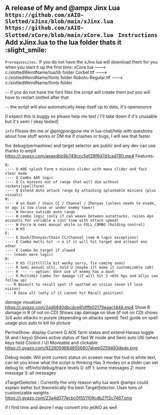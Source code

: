 A release of My and @ampx Jinx Lua
``` https://github.com/xAIO-Slotted/xJinx/blob/main/xJinx.lua ```
```https://github.com/xAIO-Slotted/xCore/blob/main/xCore.lua ```
```Instructions```
Add xJinx.lua to the lua folder
thats it :slight_smile:
----
```Prerequsesites:```
If you do not have the xJinx.lua will download them for you when you start it up the first time:
xCore.lua  ---> c:/slottedWeirdName/lua/lib folder
Corbel.ttf --->  c:/slottedWeirdName/fonts folder 
Roboto-Regular.ttf ---> c:/slottedWeirdName/fonts folder 

-- if you do not have the font files the script will create them put you will have to restart slotted after that

-- the script will also automatically keep itself up to date, it's opensource


[I expect this is buggy so please help me test / I'll take down if it's unusable but it's semi / okay tested]

```info```
Please dm me or @pingpongpow me in lua-chat/help with questions about how stuff works or 
DM me if crashes or bugs, I will see that faster

the debug/permashow/ and target selector are public and any dev can use thanks to ampX
https://i.gyazo.com/aeaedbb9b749ccc5ef28f6d7d1cad780.mp4
Features-
```
Q:
---- Q AOE splash Farm x minions slider with mana slider and fast clear mode
---- Q Combo AOE logic
---- Q Cs minions out of range that will die without rockets(spellfarm)
---- Q Extend Auto attack range by attacking splashable minions (plus visuals)
W:
---- W on Dash / chain CC / Channel / Zhonyas (unless needs to evade, or agc is too close or under enemy tower)
---- W Harass outside auto range
---- W combo logic (only if can weave between outattacks, raises dps accounts for variable w cast time with attack speed)
---- W Force W semi manual while in FULL_COMBO (holding control)
---- W KS
E:
---- E Dash/Zhonyas/Chain CC/Channel (see W logic exceptions)
---- E Combo multi hit -> e if it will hit target and atleast one other
---- E Combo On target if slowed
--- (needs more logic)
R:
---- R KS (littllllle bit wonky sorry, fix coming soon)
---- R Semi manual ulti, hold U (maybe ill make it customizable idk)
---- R  -- -- option: dont use if enemy has a dash
---- R MultiHit Combo for damage (if will hit 3 <65% hps and allys can follow up)
--- R Baseult to recall spot if spotted on vision (even if lose vision)
--- R base ult (only if it cannot hit Recall position)
```

damage visualizer
https://i.gyazo.com/2ad6840dbcdce81dffb02179eaac1448.mp4
Show R damage in R (if not on CD)
Shows zap damage on blue (if not on CD)
shows 3/4 auto attacks in purple (depending on attacks speed)
Text guide on spell usage plus auto to kill (in picture

PermaShow: 
display Current Q AOE farm status and extend Harass toggle (A and I keys)
Shows active status of fast W mode and Semi auto Utli (when keys held Control / U)
Moveable and clickable 
https://i.gyazo.com/92280596846556807abee0259493dede.png


Debug mode:
Will print current status on sceeen near the hud in white text, can let you know what the script is thinking
Has 3 modes on a slider can set debug to: off/info/debug/trace levels
 0: off 1: some messages 2: more message 3: all messages

xTargetSelector :
Currently the only reason why lua work
@ampx  could explain better but theoretically the best TargetSelector.
Uses tons of customizable weights
https://i.gyazo.com/23a4d377ecbc0f551109cdb27f2c7467.png

if I find time and desire I may convert into jetAIO as well

